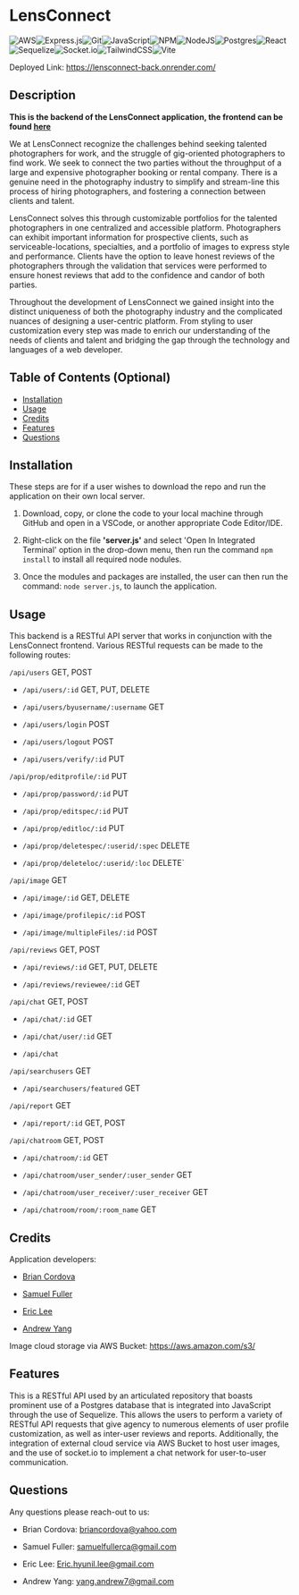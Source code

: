 # LensConnect
 ![AWS](https://img.shields.io/badge/AWS-%23FF9900.svg?style=for-the-badge&logo=amazon-aws&logoColor=white)![Express.js](https://img.shields.io/badge/express.js-%23404d59.svg?style=for-the-badge&logo=express&logoColor=%2361DAFB)![Git](https://img.shields.io/badge/git-%23F05033.svg?style=for-the-badge&logo=git&logoColor=white)![JavaScript](https://img.shields.io/badge/javascript-%23323330.svg?style=for-the-badge&logo=javascript&logoColor=%23F7DF1E)![NPM](https://img.shields.io/badge/NPM-%23CB3837.svg?style=for-the-badge&logo=npm&logoColor=white)![NodeJS](https://img.shields.io/badge/node.js-6DA55F?style=for-the-badge&logo=node.js&logoColor=white)![Postgres](https://img.shields.io/badge/postgres-%23316192.svg?style=for-the-badge&logo=postgresql&logoColor=white)![React](https://img.shields.io/badge/react-%2320232a.svg?style=for-the-badge&logo=react&logoColor=%2361DAFB)![Sequelize](https://img.shields.io/badge/Sequelize-52B0E7?style=for-the-badge&logo=Sequelize&logoColor=white)![Socket.io](https://img.shields.io/badge/Socket.io-black?style=for-the-badge&logo=socket.io&badgeColor=010101)![TailwindCSS](https://img.shields.io/badge/tailwindcss-%2338B2AC.svg?style=for-the-badge&logo=tailwind-css&logoColor=white)![Vite](https://img.shields.io/badge/vite-%23646CFF.svg?style=for-the-badge&logo=vite&logoColor=white)

 Deployed Link: https://lensconnect-back.onrender.com/
 
## Description
**This is the backend of the LensConnect application, the frontend can be found <a href="https://github.com/anduhrooo/lensconnect"> here</a>**

We at LensConnect recognize the challenges behind seeking talented photographers for work, and the struggle of gig-oriented photographers to find work. We seek to connect the two parties without the throughput of a large and expensive photographer booking or rental company. There is a genuine need in the photography industry to simplify and stream-line this process of hiring photographers, and fostering a connection between clients and talent.

LensConnect solves this through customizable portfolios for the talented photographers in one centralized and accessible platform. Photographers can exhibit important information for prospective clients, such as serviceable-locations, specialties, and a portfolio of images to express style and performance. Clients have the option to leave honest reviews of the photographers through the validation that services were performed to ensure honest reviews that add to the confidence and candor of both parties. 

Throughout the development of LensConnect we gained insight into the distinct uniqueness of both the photography industry and the complicated nuances of designing a user-centric platform. From styling to user customization every step was made to enrich our understanding of the needs of clients and talent and bridging the gap through the technology and languages of a web developer. 

## Table of Contents (Optional)

- [Installation](#installation)
- [Usage](#usage)
- [Credits](#credits)
- [Features](#features)
- [Questions](#questions)

## Installation
These steps are for if a user wishes to download the repo and run the application on their own local server.

1. Download, copy, or clone the code to your local machine through GitHub and open in a VSCode, or another appropriate Code Editor/IDE. 


3. Right-click on the file **'server.js'** and select 'Open In Integrated Terminal' option in the drop-down menu, then run the command ```npm install``` to install all required node nodules. 


6. Once the modules and packages are installed, the user can then run the command: ```node server.js```, to launch the application.

## Usage

This backend is a RESTful API server that works in conjunction with the LensConnect frontend.  Various RESTful requests can be made to the following routes:

```/api/users``` GET, POST

* ```/api/users/:id``` GET, PUT, DELETE

* ```/api/users/byusername/:username``` GET

* ```/api/users/login``` POST

* ```/api/users/logout``` POST

* ```/api/users/verify/:id``` PUT

```/api/prop/editprofile/:id``` PUT

* ```/api/prop/password/:id``` PUT

* ```/api/prop/editspec/:id``` PUT

* ```/api/prop/editloc/:id``` PUT

* ```/api/prop/deletespec/:userid/:spec``` DELETE

* ```/api/prop/deleteloc/:userid/:loc``` DELETE`

```/api/image``` GET

* ```/api/image/:id``` GET, DELETE

* ```/api/image/profilepic/:id``` POST

* ```/api/image/multipleFiles/:id``` POST

```/api/reviews``` GET, POST

* ```/api/reviews/:id``` GET, PUT, DELETE

* ```/api/reviews/reviewee/:id``` GET

```/api/chat``` GET, POST

* ```/api/chat/:id``` GET

* ```/api/chat/user/:id``` GET

* ```/api/chat```

```/api/searchusers``` GET

* ```/api/searchusers/featured``` GET

```/api/report``` GET

* ```/api/report/:id``` GET, POST

```/api/chatroom``` GET, POST

* ```/api/chatroom/:id``` GET

* ```/api/chatroom/user_sender/:user_sender``` GET

* ```/api/chatroom/user_receiver/:user_receiver``` GET

* ```/api/chatroom/room/:room_name``` GET


## Credits

Application developers:

* <a href="https://github.com/BrianHCordova"> Brian Cordova </a>

* <a href="https://github.com/SamuelFullerCA"> Samuel Fuller </a>

* <a href="https://github.com/ericeya"> Eric Lee </a>

* <a href="https://github.com/anduhrooo"> Andrew Yang</a>

Image cloud storage via AWS Bucket: https://aws.amazon.com/s3/


## Features

This is a RESTful API used by an articulated repository that boasts prominent use of a Postgres database that is integrated into JavaScript through the use of Sequelize. This allows the users to perform a variety of RESTful API requests that give agency to numerous elements of user profile customization, as well as inter-user reviews and reports. Additionally, the integration of external cloud service via AWS Bucket to host user images, and the use of socket.io to implement a chat network for user-to-user communication.

## Questions

Any questions please reach-out to us: 

* Brian Cordova: briancordova@yahoo.com

* Samuel Fuller: samuelfullerca@gmail.com

* Eric Lee: Eric.hyunil.lee@gmail.com

* Andrew Yang: yang.andrew7@gmail.com
